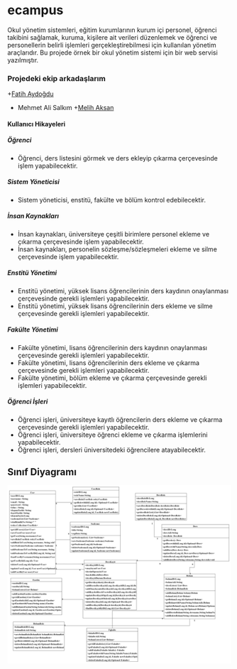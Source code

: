 # ecampus

  Okul yönetim sistemleri, eğitim kurumlarının kurum içi personel, öğrenci takibini sağlamak, kuruma, kişilere ait verileri düzenlemek ve öğrenci ve personellerin belirli işlemleri gerçekleştirebilmesi için kullanılan yönetim araçlarıdır. Bu projede örnek bir okul yönetim sistemi için bir web servisi yazılmıştır.

### Projedeki ekip arkadaşlarım 

+[Fatih Aydoğdu](https://github.com/MFatihAydogdu)
+ Mehmet Ali Salkım
+[Melih Aksan](https://github.com/figeros)

#### Kullanıcı Hikayeleri

##### Öğrenci
+ Öğrenci, ders listesini görmek ve ders ekleyip çıkarma çerçevesinde işlem yapabilecektir.

##### Sistem Yöneticisi
+ Sistem yöneticisi, enstitü, fakülte ve bölüm  kontrol edebilecektir.

##### İnsan Kaynakları
+ İnsan kaynakları, üniversiteye çeşitli birimlere personel ekleme ve çıkarma çerçevesinde işlem yapabilecektir.
+ İnsan kaynakları, personelin sözleşme/sözleşmeleri ekleme ve silme çerçevesinde işlem yapabilecektir.

##### Enstitü Yönetimi
+ Enstitü yönetimi, yüksek lisans öğrencilerinin ders kaydının onaylanması çerçevesinde gerekli işlemleri yapabilecektir.
+ Enstitü yönetimi, yüksek lisans öğrencilerinin ders ekleme ve silme çerçevesinde gerekli işlemleri yapabilecektir.

##### Fakülte Yönetimi  
+ Fakülte yönetimi, lisans öğrencilerinin ders kaydının onaylanması çerçevesinde gerekli işlemleri yapabilecektir. 
+ Fakülte yönetimi, lisans öğrencilerinin ders ekleme ve çıkarma çerçevesinde gerekli işlemleri yapabilecektir. 
+ Fakülte yönetimi, bölüm ekleme ve çıkarma çerçevesinde gerekli işlemleri yapabilecektir.

##### Öğrenci İşleri 
+ Öğrenci işleri, üniversiteye kayıtlı öğrencilerin ders ekleme ve çıkarma çerçevesinde gerekli işlemleri yapabilecektir. 
+ Öğrenci işleri, üniversiteye öğrenci ekleme ve çıkarma işlemlerini yapabilecektir. 
+ Öğrenci işleri, dersleri üniversitedeki öğrencilere atayabilecektir. 

## Sınıf Diyagramı

![Sınıf Diyagramı](https://github.com/rbaris/ecampus/blob/67216c745c595216b96fa940cf73730661142b98/classDiagram.jpeg)
